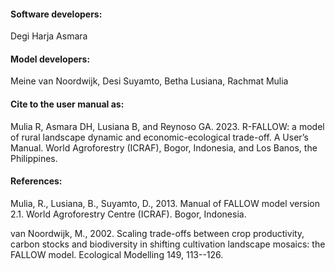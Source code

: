 #### Software developers:

Degi Harja Asmara

#### Model developers:

Meine van Noordwijk, Desi Suyamto, Betha Lusiana, Rachmat Mulia

#### Cite to the user manual as:

Mulia R, Asmara DH, Lusiana B, and Reynoso GA. 2023. R-FALLOW: a model of rural landscape dynamic and economic-ecological trade-off. A User’s Manual. World Agroforestry (ICRAF), Bogor, Indonesia, and Los Banos, the Philippines.

#### References: 

Mulia, R., Lusiana, B., Suyamto, D., 2013. Manual of FALLOW model version 2.1. World Agroforestry Centre (ICRAF). Bogor, Indonesia.

van Noordwijk, M., 2002. Scaling trade-offs between crop productivity, carbon stocks and biodiversity in shifting cultivation landscape mosaics: the FALLOW model. Ecological Modelling 149, 113--126.
